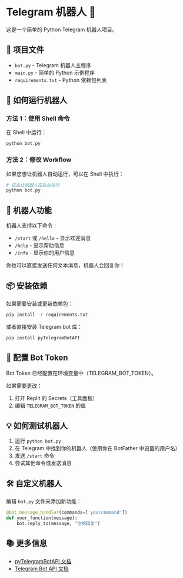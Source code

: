 # Telegram 机器人 🤖

这是一个简单的 Python Telegram 机器人项目。

## 📁 项目文件

- `bot.py` - Telegram 机器人主程序
- `main.py` - 简单的 Python 示例程序
- `requirements.txt` - Python 依赖包列表

## 🚀 如何运行机器人

### 方法 1：使用 Shell 命令
在 Shell 中运行：
```bash
python bot.py
```

### 方法 2：修改 Workflow
如果您想让机器人自动运行，可以在 Shell 中执行：
```bash
# 这会让机器人在后台运行
python bot.py
```

## 🤖 机器人功能

机器人支持以下命令：

- `/start` 或 `/hello` - 显示欢迎消息
- `/help` - 显示帮助信息
- `/info` - 显示你的用户信息

你也可以直接发送任何文本消息，机器人会回复你！

## 📦 安装依赖

如果需要安装或更新依赖包：
```bash
pip install -r requirements.txt
```

或者直接安装 Telegram bot 库：
```bash
pip install pyTelegramBotAPI
```

## 🔑 配置 Bot Token

Bot Token 已经配置在环境变量中（TELEGRAM_BOT_TOKEN）。

如果需要更改：
1. 打开 Replit 的 Secrets（工具面板）
2. 编辑 `TELEGRAM_BOT_TOKEN` 的值

## 💡 如何测试机器人

1. 运行 `python bot.py`
2. 在 Telegram 中找到你的机器人（使用你在 BotFather 中设置的用户名）
3. 发送 `/start` 命令
4. 尝试其他命令或发送消息

## 🛠️ 自定义机器人

编辑 `bot.py` 文件来添加新功能：

```python
@bot.message_handler(commands=['yourcommand'])
def your_function(message):
    bot.reply_to(message, "你的回复")
```

## 📚 更多信息

- [pyTelegramBotAPI 文档](https://pytba.readthedocs.org)
- [Telegram Bot API 文档](https://core.telegram.org/bots/api)
